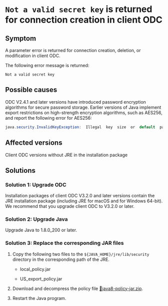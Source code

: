 `Not a valid secret key` is returned for connection creation in client ODC
=======================================================

Symptom
-------------

A parameter error is returned for connection creation, deletion, or modification in client ODC.

The following error message is returned:

```shell
Not a valid secret key
```

Possible causes
-------------

ODC V2.4.1 and later versions have introduced password encryption algorithms for secure password storage. Earlier versions of Java implement export restrictions on high-strength encryption algorithms, such as AES256, and report the following error for AES256:

```java
java.security.InvalidKeyException:  Illegal  key  size  or  default  parameters
```

Affected versions
--------------

Client ODC versions without JRE in the installation package

Solutions
-------------

### **Solution 1: Upgrade ODC**

Installation packages of client ODC V3.2.0 and later versions contain the JRE installation package (including JRE for macOS and for Windows 64-bit). We recommend that you upgrade client ODC to V3.2.0 or later.

### **Solution 2: Upgrade Java**

Upgrade Java to 1.8.0_200 or later.

### **Solution 3: Replace the corresponding JAR files**

1. Copy the following two files to the `${JAVA_HOME}/jre/lib/security` directory in the corresponding path of the JRE.

   * local_policy.jar

   * US_export_policy.jar

2. Download and decompress the policy file [📎java8-policy-jar.zip](https://yuque.antfin.com/attachments/lark/0/2021/zip/188311/1619413822328-d72515da-2fba-4f13-9478-026c270e3d68.zip).

3. Restart the Java program.
